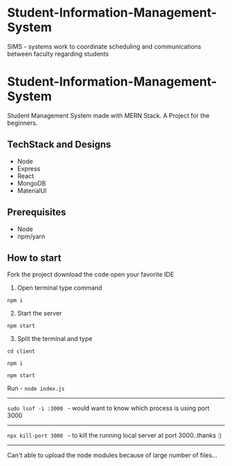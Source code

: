 # Student-Information-Management-System
SIMS - systems work to coordinate scheduling and communications between faculty regarding students


# Student-Information-Management-System
Student Management System made with MERN Stack. A Project for the beginners.
## TechStack and Designs
- Node
- Express
- React
- MongoDB
- MaterialUI

## Prerequisites
- Node
- npm/yarn

## How to start
Fork the project download the code open your favorite IDE

1. Open terminal type command

``` 
npm i
```

2. Start the server

```
npm start
```

3. Split the terminal and type
```
cd client
```
``` 
npm i
```
```
npm start
```




Run - ```node index.js ```  <hr>
```sudo lsof -i :3000 ``` - would want to know which process is using port 3000 <hr>
```npx kill-port 3000 ``` - to kill the running local server at port 3000..thanks :) <hr>

Can't able to upload  the node modules because of large number of files...
